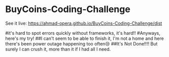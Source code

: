 # BuyCoins-Coding-Challenge
See it live: https://ahmad-opera.github.io/BuyCoins-Coding-Challenge/dist

#it's hard to spot errors quickly without frameworks, it's hard!!
#Anyways, here's my try!
##I can't seem to be able to finish it, I'm not a home and here there's been power outage happening too often😢
##It's Not Done!!!! But surely I can crush it, more than it if I had all I need.
